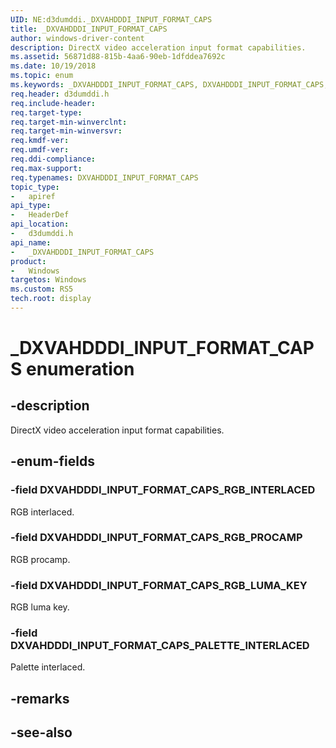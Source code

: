 ```yaml
---
UID: NE:d3dumddi._DXVAHDDDI_INPUT_FORMAT_CAPS
title: _DXVAHDDDI_INPUT_FORMAT_CAPS
author: windows-driver-content
description: DirectX video acceleration input format capabilities.
ms.assetid: 56871d88-815b-4aa6-90eb-1dfddea7692c
ms.date: 10/19/2018
ms.topic: enum
ms.keywords: _DXVAHDDDI_INPUT_FORMAT_CAPS, DXVAHDDDI_INPUT_FORMAT_CAPS, 
req.header: d3dumddi.h
req.include-header:
req.target-type:
req.target-min-winverclnt:
req.target-min-winversvr:
req.kmdf-ver:
req.umdf-ver:
req.ddi-compliance:
req.max-support:
req.typenames: DXVAHDDDI_INPUT_FORMAT_CAPS
topic_type: 
-	apiref
api_type: 
-	HeaderDef
api_location: 
-	d3dumddi.h
api_name: 
-	_DXVAHDDDI_INPUT_FORMAT_CAPS
product:
-	Windows
targetos: Windows
ms.custom: RS5
tech.root: display
---
```


# _DXVAHDDDI_INPUT_FORMAT_CAPS enumeration

## -description

DirectX video acceleration input format capabilities.

## -enum-fields

### -field DXVAHDDDI_INPUT_FORMAT_CAPS_RGB_INTERLACED 

RGB interlaced.

### -field DXVAHDDDI_INPUT_FORMAT_CAPS_RGB_PROCAMP 

RGB procamp.

### -field DXVAHDDDI_INPUT_FORMAT_CAPS_RGB_LUMA_KEY 

RGB luma key.

### -field DXVAHDDDI_INPUT_FORMAT_CAPS_PALETTE_INTERLACED 

Palette interlaced.

## -remarks

## -see-also
